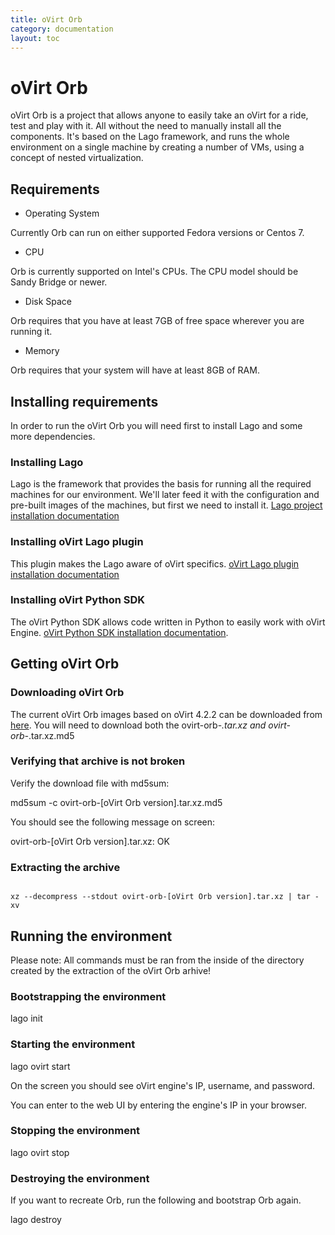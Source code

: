 ```yaml
---
title: oVirt Orb
category: documentation
layout: toc
---
```


# oVirt Orb

oVirt Orb is a project that allows anyone to easily take an oVirt for a ride, test and play with it.
All without the need to manually install all the components.
It's based on the Lago framework, and runs the whole environment on a single machine by creating a number of VMs, using a concept of nested virtualization.

## Requirements

- Operating System

Currently Orb can run on either supported Fedora versions or Centos 7.

- CPU

Orb is currently supported on Intel's CPUs. The CPU model should be Sandy Bridge or newer.

- Disk Space

Orb requires that you have at least 7GB of free space wherever you are running it.

- Memory

Orb requires that your system will have at least 8GB of RAM.

## Installing requirements

In order to run the oVirt Orb you will need first to install Lago and some more dependencies.

### Installing Lago
Lago is the framework that provides the basis for running all the required machines for our environment.
We'll later feed it with the configuration and pre-built images of the machines, but first we need to install it.
[Lago project installation documentation](http://lago.readthedocs.io/en/latest/Installation.html)

### Installing oVirt Lago plugin
This plugin makes the Lago aware of oVirt specifics.
[oVirt Lago plugin installation documentation](http://lago-ost-plugin.readthedocs.io/en/latest/Installation.html)

### Installing oVirt Python SDK
The oVirt Python SDK allows code written in Python to easily work with oVirt Engine.
[oVirt Python SDK installation documentation](https://pypi.python.org/pypi/ovirt-engine-sdk-python/4.2.4).

## Getting oVirt Orb

### Downloading oVirt Orb
The current oVirt Orb images based on oVirt 4.2.2 can be downloaded from [here](http://resources.ovirt.org/pub/ovirt-4.2/ovirt-orb/).
You will need to download both the ovirt-orb-*.tar.xz and ovirt-orb-*.tar.xz.md5

### Verifying that archive is not broken

Verify the download file with md5sum:

md5sum -c ovirt-orb-[oVirt Orb version].tar.xz.md5

You should see the following message on screen:

ovirt-orb-[oVirt Orb version].tar.xz: OK

### Extracting the archive

<code>
xz --decompress --stdout ovirt-orb-[oVirt Orb version].tar.xz | tar -xv
</code>

## Running the environment

Please note: All commands must be ran from the inside of the directory created by the extraction of the oVirt Orb arhive!

### Bootstrapping the environment

lago init

### Starting the environment

lago ovirt start

On the screen you should see oVirt engine's IP, username, and password.

You can enter to the web UI by entering the engine's IP in your browser.

### Stopping the environment

lago ovirt stop

### Destroying the environment

If you want to recreate Orb, run the following and bootstrap Orb again.

lago destroy


